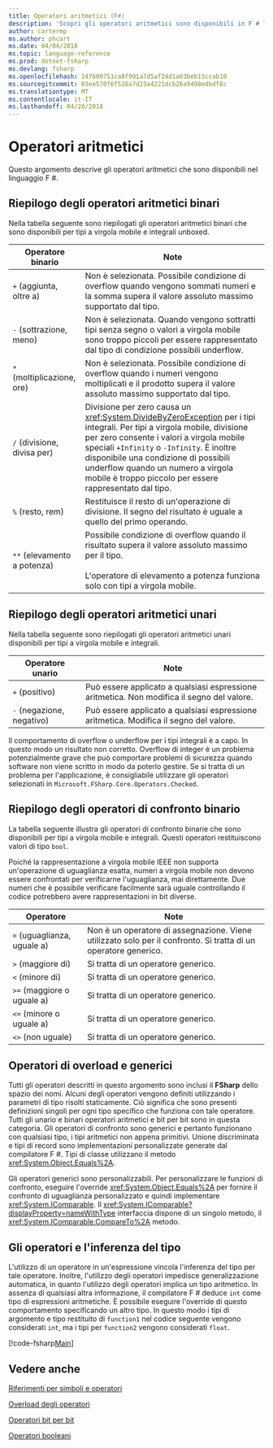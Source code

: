 ```yaml
---
title: Operatori aritmetici (F#)
description: 'Scopri gli operatori aritmetici sono disponibili in F # linguaggio di programmazione.'
author: cartermp
ms.author: phcart
ms.date: 04/04/2018
ms.topic: language-reference
ms.prod: dotnet-fsharp
ms.devlang: fsharp
ms.openlocfilehash: 147600751ca8f991a7d5af24d1a63beb15ccab10
ms.sourcegitcommit: 03ee570f6f528a7d23a4221dcb26a9498edbdf8c
ms.translationtype: MT
ms.contentlocale: it-IT
ms.lasthandoff: 04/28/2018
---
```

# <a name="arithmetic-operators"></a>Operatori aritmetici

Questo argomento descrive gli operatori aritmetici che sono disponibili nel linguaggio F #.

## <a name="summary-of-binary-arithmetic-operators"></a>Riepilogo degli operatori aritmetici binari
Nella tabella seguente sono riepilogati gli operatori aritmetici binari che sono disponibili per tipi a virgola mobile e integrali unboxed.

|Operatore binario|Note|
|---------------|-----|
|`+` (aggiunta, oltre a)|Non è selezionata. Possibile condizione di overflow quando vengono sommati numeri e la somma supera il valore assoluto massimo supportato dal tipo.|
|`-` (sottrazione, meno)|Non è selezionata. Quando vengono sottratti tipi senza segno o valori a virgola mobile sono troppo piccoli per essere rappresentato dal tipo di condizione possibili underflow.|
|`*` (moltiplicazione, ore)|Non è selezionata. Possibile condizione di overflow quando i numeri vengono moltiplicati e il prodotto supera il valore assoluto massimo supportato dal tipo.|
|`/` (divisione, divisa per)|Divisione per zero causa un <xref:System.DivideByZeroException> per i tipi integrali. Per tipi a virgola mobile, divisione per zero consente i valori a virgola mobile speciali `+Infinity` o `-Infinity`. È inoltre disponibile una condizione di possibili underflow quando un numero a virgola mobile è troppo piccolo per essere rappresentato dal tipo.|
|`%` (resto, rem)|Restituisce il resto di un'operazione di divisione. Il segno del risultato è uguale a quello del primo operando.|
|`**` (elevamento a potenza)|Possibile condizione di overflow quando il risultato supera il valore assoluto massimo per il tipo.<br /><br />L'operatore di elevamento a potenza funziona solo con tipi a virgola mobile.|

## <a name="summary-of-unary-arithmetic-operators"></a>Riepilogo degli operatori aritmetici unari
Nella tabella seguente sono riepilogati gli operatori aritmetici unari disponibili per tipi a virgola mobile e integrali.


|Operatore unario|Note|
|--------------|-----|
|`+` (positivo)|Può essere applicato a qualsiasi espressione aritmetica. Non modifica il segno del valore.|
|`-` (negazione, negativo)|Può essere applicato a qualsiasi espressione aritmetica. Modifica il segno del valore.|
Il comportamento di overflow o underflow per i tipi integrali è a capo. In questo modo un risultato non corretto. Overflow di integer è un problema potenzialmente grave che può comportare problemi di sicurezza quando software non viene scritto in modo da poterlo gestire. Se si tratta di un problema per l'applicazione, è consigliabile utilizzare gli operatori selezionati in `Microsoft.FSharp.Core.Operators.Checked`.


## <a name="summary-of-binary-comparison-operators"></a>Riepilogo degli operatori di confronto binario
La tabella seguente illustra gli operatori di confronto binarie che sono disponibili per tipi a virgola mobile e integrali. Questi operatori restituiscono valori di tipo `bool`.

Poiché la rappresentazione a virgola mobile IEEE non supporta un'operazione di uguaglianza esatta, numeri a virgola mobile non devono essere confrontati per verificarne l'uguaglianza, mai direttamente. Due numeri che è possibile verificare facilmente sarà uguale controllando il codice potrebbero avere rappresentazioni in bit diverse.



|Operatore|Note|
|--------|-----|
|`=` (uguaglianza, uguale a)|Non è un operatore di assegnazione. Viene utilizzato solo per il confronto. Si tratta di un operatore generico.|
|`>` (maggiore di)|Si tratta di un operatore generico.|
|`<` (minore di)|Si tratta di un operatore generico.|
|`>=` (maggiore o uguale a)|Si tratta di un operatore generico.|
|`<=` (minore o uguale a)|Si tratta di un operatore generico.|
|`<>` (non uguale)|Si tratta di un operatore generico.|

## <a name="overloaded-and-generic-operators"></a>Operatori di overload e generici
Tutti gli operatori descritti in questo argomento sono inclusi il **FSharp** dello spazio dei nomi. Alcuni degli operatori vengono definiti utilizzando i parametri di tipo risolti staticamente. Ciò significa che sono presenti definizioni singoli per ogni tipo specifico che funziona con tale operatore. Tutti gli unario e binari operatori aritmetici e bit per bit sono in questa categoria. Gli operatori di confronto sono generici e pertanto funzionano con qualsiasi tipo, i tipi aritmetici non appena primitivi. Unione discriminata e tipi di record sono implementazioni personalizzate generate dal compilatore F #. Tipi di classe utilizzano il metodo <xref:System.Object.Equals%2A>.

Gli operatori generici sono personalizzabili. Per personalizzare le funzioni di confronto, eseguire l'override <xref:System.Object.Equals%2A> per fornire il confronto di uguaglianza personalizzato e quindi implementare <xref:System.IComparable>. Il <xref:System.IComparable?displayProperty=nameWithType> interfaccia dispone di un singolo metodo, il <xref:System.IComparable.CompareTo%2A> metodo.


## <a name="operators-and-type-inference"></a>Gli operatori e l'inferenza del tipo
L'utilizzo di un operatore in un'espressione vincola l'inferenza del tipo per tale operatore. Inoltre, l'utilizzo degli operatori impedisce generalizzazione automatica, in quanto l'utilizzo degli operatori implica un tipo aritmetico. In assenza di qualsiasi altra informazione, il compilatore F # deduce `int` come tipo di espressioni aritmetiche. È possibile eseguire l'override di questo comportamento specificando un altro tipo. In questo modo i tipi di argomento e tipo restituito di `function1` nel codice seguente vengono considerati `int`, ma i tipi per `function2` vengono considerati `float`.

[!code-fsharp[Main](../../../../samples/snippets/fsharp/lang-ref-1/snippet3501.fs)]
    
## <a name="see-also"></a>Vedere anche
[Riferimenti per simboli e operatori](index.md)

[Overload degli operatori](../operator-overloading.md)

[Operatori bit per bit](bitwise-operators.md)

[Operatori booleani](boolean-operators.md)
